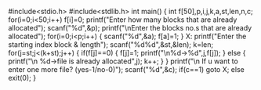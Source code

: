 #include<stdio.h> 
#include<stdlib.h> 
int main() 
{ 
int f[50],p,i,j,k,a,st,len,n,c; 
for(i=0;i<50;i++) f[i]=0; 
printf("Enter how many blocks that are already allocated"); 
scanf("%d",&p); 
printf("\nEnter the blocks no.s that are already allocated"); 
for(i=0;i<p;i++) 
{ 
scanf("%d",&a); 
f[a]=1; 
} 
X: 
printf("Enter the starting index block & length"); 
scanf("%d%d",&st,&len); 
k=len; 
for(j=st;j<(k+st);j++) 
{
if(f[j]==0) 
{ 
 f[j]=1; 
printf("\n%d->%d",j,f[j]); 
} 
else 
{ 
printf("\n %d->file is already allocated",j); 
k++; 
} 
} 
printf("\n If u want to enter one more file? (yes-1/no-0)"); 
scanf("%d",&c); 
if(c==1) 
goto 
X; 
else 
exit(0); 
}
